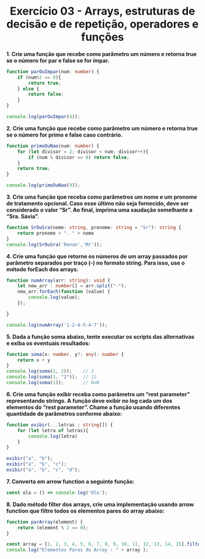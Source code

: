 # <center>Exercício 03 - Arrays, estruturas de decisão e de repetição, operadores e funções </center> 

**1. Crie uma função que recebe como parâmetro um número e retorna true se o número for  par e false se for ímpar.** 
``` ts
function parOuImpar(num: number) {
    if (num%2 == 0){
        return true;
    } else {
        return false; 
    }
}

console.log(parOuImpar(4));
```

**2. Crie uma função que recebe como parâmetro um número e retorna true se o número for  primo e false caso contrário.**
``` ts
function primoOuNao(num: number) {
    for (let divisor = 2; divisor < num; divisor++){
        if (num % divisor == 0) return false;
    } 
    return true;
}

console.log(primoOuNao(9));
```

**3. Crie uma função que receba como parâmetros um nome e um pronome de tratamento opcional. Caso esse último não seja fornecido, deve ser considerado o valor “Sr”. Ao final,  imprima uma saudação semelhante a “Sra. Sávia”.**
``` ts
function SrOuSra(nome: string, pronome: string = "Sr"): string {
    return pronome + ". " + nome
}
console.log(SrOuSra('Renan','Mr'));
```

**4. Crie uma função que retorne os números de um array passados por parâmetro separados  por traço (-) no formato string. Para isso, use o método forEach dos arrays.**
``` ts
function numArray(arr: string): void {
    let new_arr : number[] = arr.split("-");
    new_arr.forEach(function (value) {
        console.log(value);
    });

}

console.log(numArray('1-2-4-5-4-7'));
```

**5. Dada a função soma abaixo, tente executar os scripts das alternativas e exiba os eventuais resultados:**
``` ts
function soma(x: number, y?: any): number { 
    return x + y 
} 
console.log(soma(1, 2));    // 3
console.log(soma(1, "2"));  // 12
console.log(soma(1));       // NaN
```

**6. Crie uma função exibir receba como parâmetro um “rest parameter” representando strings. A função deve exibir no log cada um dos elementos do “rest parameter”. Chame a função  usando diferentes quantidade de parâmetros conforme abaixo:**
``` ts
function exibir(...letras : string[]) {
    for (let letra of letras){
        console.log(letra)
    }
}

exibir("a", "b"); 
exibir("a", "b", "c"); 
exibir("a", "b", "c", "d"); 
```

**7. Converta em arrow function a seguinte função:**
``` ts
const ola = () => console.log('Ola');
```

**8. Dado método filter dos arrays, crie uma implementação usando arrow function que filtre  todos os elementos pares do array abaixo:**
``` ts
function parArray(element) {
    return (element % 2 == 0);
}

const array = [1, 2, 3, 4, 5, 6, 7, 8, 9, 10, 11, 12, 13, 14, 15].filter(parArray)
console.log("Elementos Pares do Array : " + array );
```